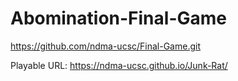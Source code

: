 # Abomination-Final-Game
https://github.com/ndma-ucsc/Final-Game.git

Playable URL: https://ndma-ucsc.github.io/Junk-Rat/

